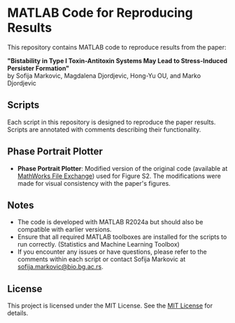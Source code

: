 # MATLAB Code for Reproducing Results

This repository contains MATLAB code to reproduce results from the paper:

**"Bistability in Type I Toxin-Antitoxin Systems May Lead to Stress-Induced Persister Formation"**  
by Sofija Markovic, Magdalena Djordjevic, Hong-Yu OU, and Marko Djordjevic

## Scripts

Each script in this repository is designed to reproduce the paper results. Scripts are annotated with comments describing their functionality. 

## Phase Portrait Plotter

- **Phase Portrait Plotter**: Modified version of the original code (available at [MathWorks File Exchange](https://www.mathworks.com/matlabcentral/fileexchange/81026-phase-portrait-plotter)) used for Figure S2. The modifications were made for visual consistency with the paper's figures.

## Notes

- The code is developed with MATLAB R2024a but should also be compatible with earlier versions.
- Ensure that all required MATLAB toolboxes are installed for the scripts to run correctly. (Statistics and Machine Learning Toolbox)
- If you encounter any issues or have questions, please refer to the comments within each script or contact Sofija Markovic at [sofija.markovic@bio.bg.ac.rs](mailto:sofija.markovic@bio.bg.ac.rs).

## License

This project is licensed under the MIT License. See the [MIT License](https://opensource.org/licenses/MIT) for details.
